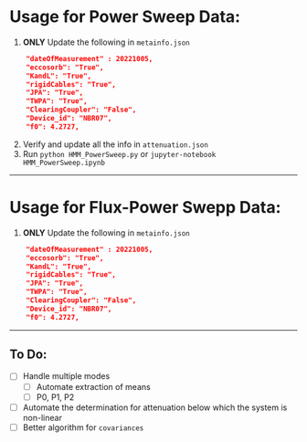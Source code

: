 # Usage for Power Sweep Data:

1. **ONLY** Update the following in `metainfo.json` 
```json
    "dateOfMeasurement" : 20221005,
    "eccosorb": "True",
    "KandL": "True",
    "rigidCables": "True",
    "JPA": "True",
    "TWPA": "True",
    "ClearingCoupler": "False",
    "Device_id": "NBR07",
    "f0": 4.2727,
```
2. Verify and update all the info in `attenuation.json`
3. Run `python HMM_PowerSweep.py` or `jupyter-notebook HMM_PowerSweep.ipynb`

---

# Usage for Flux-Power Swepp Data:
1. **ONLY** Update the following in `metainfo.json` 
```json
    "dateOfMeasurement" : 20221005,
    "eccosorb": "True",
    "KandL": "True",
    "rigidCables": "True",
    "JPA": "True",
    "TWPA": "True",
    "ClearingCoupler": "False",
    "Device_id": "NBR07",
    "f0": 4.2727,
```

---

## To Do:

- [ ] Handle multiple modes
    - [ ] Automate extraction of means
    - [ ] P0, P1, P2
- [ ] Automate the determination for attenuation below which the system is non-linear
- [ ] Better algorithm for `covariances`
